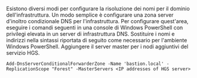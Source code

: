 Esistono diversi modi per configurare la risoluzione dei nomi per il dominio dell'infrastruttura. Un modo semplice è configurare una zona server d'inoltro condizionale DNS per l'infrastruttura. Per configurare quest'area, eseguire i comandi seguenti in una console di Windows PowerShell con privilegi elevata in un server di infrastruttura DNS. Sostituire i nomi e indirizzi nella sintassi riportata di seguito come necessario per l'ambiente Windows PowerShell. Aggiungere il server master per i nodi aggiuntivi del servizio HGS.

```
Add-DnsServerConditionalForwarderZone -Name 'bastion.local' -ReplicationScope "Forest" -MasterServers <IP addresses of HGS server>
```

<!-- Appears in guarded-fabric-configuring-fabric-dns-ad.md and guarded-fabric-configuring-fabric-dns.md and set-up-hgs-for-always-encrypted-in-sql-server.md
-->    